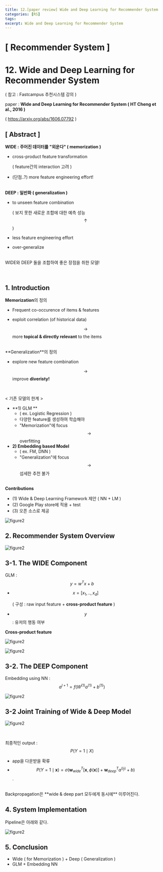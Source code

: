 ```yaml
---
title: 12.[paper review] Wide and Deep Learning for Recommender System
categories: [RS]
tags: 
excerpt: Wide and Deep Learning for Recommender System
---
```


<script src="https://cdn.mathjax.org/mathjax/latest/MathJax.js?config=TeX-AMS-MML_HTMLorMML" type="text/javascript"></script>

# [ Recommender System ]

# 12. Wide and Deep Learning for Recommender System

( 참고 : Fastcampus 추천시스템 강의 )

paper : **Wide and Deep Learning for Recommender System ( HT Cheng et al., 2016 )** 

( https://arxiv.org/abs/1606.07792 )



## [ Abstract ]

**WIDE : 주어진 데이터를 "외운다" ( memorization )**

- cross-product feature transformation

  ( feature간의 interaction 고려 )

- (단점..?) more feature engineering effort!

<br>**DEEP : 일반화 ( generalization )**

- to unseen feature combination 

  ( 보지 못한 새로운 조합에 대한 예측 성능 $$\uparrow$$ )

- less feature engineering effort

- over-generalize

<br>WIDE와 DEEP 둘을 조합하여 좋은 장점을 취한 모델!

<br>

## 1. Introduction

**Memorization**의 정의

- Frequent co-occurence of items & features

- exploit correlation (of historical data)

  $$\rightarrow$$ more **topical & directly relevant** to the items

<br>
**Generalization**의 정의

- explore new feature combination

  $$\rightarrow$$ improve **diveristy!**

<br>

< 기존 모델의 한계 >

- **1) GLM **
  - ( ex. Logistic Regression )
  - 다양한 feature를 생성하여 학습해야
  - "Memorization"에 focus $$\rightarrow$$ overfitting
- **2) Embedding based Model**
  - ( ex. FM, DNN )
  - "Generalization"에 focus $$\rightarrow$$ 섬세한 추천 불가

<br>**Contributions**

- (1) Wide & Deep Learning Framework 제안 ( NN + LM )
- (2) Google Play store에 적용 + test
- (3) 오픈 소스로 제공



![figure2](/assets/img/recsys/12-1.png)



## 2. Recommender System Overview

![figure2](/assets/img/recsys/12-5.png)



## 3-1. The WIDE Component

GLM : $$y = w^Tx+b$$

- $$x = [x_1,..,x_d]$$ 

  ( 구성 : raw input feature + **cross-product feature** )

- $$y$$ : 유저의 행동 여부



**Cross-product feature**

![figure2](/assets/img/recsys/12-2.png)

![figure2](/assets/img/recsys/12-3.png)



## 3-2. The DEEP Component

Embedding using NN : $$a^{l+1}=f(W^{(1)}a^{(1)}+b^{(1)})$$

![figure2](/assets/img/recsys/12-4.png)



## 3-2 Joint Training of Wide & Deep Model

![figure2](/assets/img/recsys/12-6.png)

<br>

최종적인 output : $$P(Y=1 \mid X)$$ 

- app을 다운받을 확류 
- $$P(Y=1 \mid \mathbf{x})=\sigma\left(\mathbf{w}_{w i d e}^{T}[\mathbf{x}, \phi(\mathbf{x})]+\mathbf{w}_{d e e p}^{T} a^{\left(l_{f}\right)}+b\right)$$.

<br>
Backpropagation은 **wide & deep part 모두에게 동시에** 이루어진다.



## 4. System Implementation

Pipeline은 아래와 같다.

![figure2](/assets/img/recsys/12-7.png)



## 5. Conclusion

- Wide ( for Memorization ) + Deep ( Generalization )
- GLM + Embedding NN